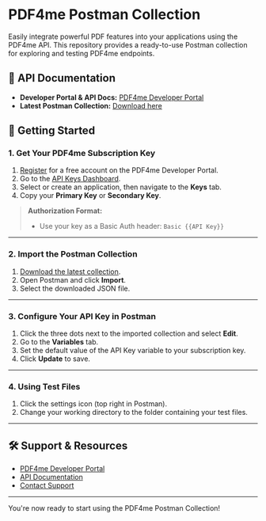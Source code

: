 # PDF4me Postman Collection

Easily integrate powerful PDF features into your applications using the PDF4me API. This repository provides a ready-to-use Postman collection for exploring and testing PDF4me endpoints.

## 📄 API Documentation

- **Developer Portal & API Docs:** [PDF4me Developer Portal](https://dev.pdf4me.com/)
- **Latest Postman Collection:** [Download here](https://github.com/pdf4me/pdf4me-postman)

## 🚀 Getting Started

### 1. Get Your PDF4me Subscription Key

1. [Register](https://dev.pdf4me.com/) for a free account on the PDF4me Developer Portal.
2. Go to the [API Keys Dashboard](https://dev.pdf4me.com/dashboard/#/api-keys).
3. Select or create an application, then navigate to the **Keys** tab.
4. Copy your **Primary Key** or **Secondary Key**.

> **Authorization Format:**
> - Use your key as a Basic Auth header: `Basic {{API Key}}`

---

### 2. Import the Postman Collection

1. [Download the latest collection](https://github.com/pdf4me/pdf4me-postman).
2. Open Postman and click **Import**.
3. Select the downloaded JSON file.

---

### 3. Configure Your API Key in Postman

1. Click the three dots next to the imported collection and select **Edit**.
2. Go to the **Variables** tab.
3. Set the default value of the API Key variable to your subscription key.
4. Click **Update** to save.

---

### 4. Using Test Files

1. Click the settings icon (top right in Postman).
2. Change your working directory to the folder containing your test files.

---

## 🛠️ Support & Resources
- [PDF4me Developer Portal](https://dev.pdf4me.com/)
- [API Documentation](https://dev.pdf4me.com/apiv2/documentation/)
- [Contact Support](https://dev.pdf4me.com/contact/)

---

You're now ready to start using the PDF4me Postman Collection!
